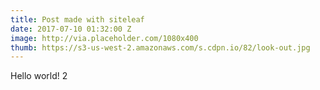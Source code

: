 ```yaml
---
title: Post made with siteleaf
date: 2017-07-10 01:32:00 Z
image: http://via.placeholder.com/1080x400
thumb: https://s3-us-west-2.amazonaws.com/s.cdpn.io/82/look-out.jpg
---
```


Hello world! 2